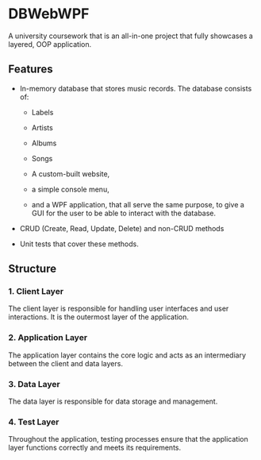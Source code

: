 # DBWebWPF
A university coursework that is an all-in-one project that fully showcases a layered, OOP application.

## Features
 * In-memory database that stores music records. The database consists of:
   * Labels
   * Artists 
   * Albums 
   * Songs
     
   * A custom-built website,
   * a simple console menu, 
   * and a WPF application,
 that all serve the same purpose, to give a GUI for the user to be able to interact with the database.

 * CRUD (Create, Read, Update, Delete) and non-CRUD methods
 * Unit tests that cover these methods.
## Structure

### 1. Client Layer

The client layer is responsible for handling user interfaces and user interactions. It is the outermost layer of the application.

### 2. Application Layer

The application layer contains the core logic and acts as an intermediary between the client and data layers.

### 3. Data Layer

The data layer is responsible for data storage and management.


### 4. Test Layer

Throughout the application, testing processes ensure that the application layer functions correctly and meets its requirements.

